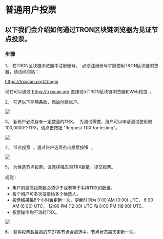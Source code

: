 # 普通用户投票

## 以下我们会介绍如何通过TRON区块链浏览器为见证节点投票。

### 步骤

1， 在TRON区块链浏览器中注册账号。  必须注册账号才能使用TRON区块链浏览器，请访问网站：    

   https://trxscan.org/#/login  

   现在可以通过 https://trxscan.org 直接访问TRON区块链浏览器和Web钱包  。

2， 勾选以下两项条款，然后创建账户。

![](https://raw.githubusercontent.com/ybhgenius/Documentation/master/images/running_a_delegate/create_an_account.jpg)

3， 新账户必须存有一定数量的TRX。  为测试需要，用户可以申请测试使用的100,0000个TRX。请点击按钮 "Request TRX for testing"。          

![](https://raw.githubusercontent.com/ybhgenius/Documentation/master/images/running_a_delegate/request_for_testing.jpg)

4， 节点投票  。通过账户选项点击投票按钮  。

![](https://raw.githubusercontent.com/ybhgenius/Documentation/master/images/running_a_delegate/votes.png)

5， 为候选节点投票。请选择相应的TRX数量，提交投票。

规则：
   + 用户的最高投票数必须少于或者等于手持TRX的数量。
   + 每个用户可多次投票给多个候选人。
   + 投票结果每6个小时会更新一次，更新时间为 0:00 AM (0:00) UTC， 6:00 AM (6:00) UTC， 12:00 PM (12:00) UTC 和 6:00 PM (18:00) UTC。
   + 投票操作均不消耗TRX。

![](https://raw.githubusercontent.com/ybhgenius/Documentation/master/images/running_a_delegate/submit_vote.png)

6， 获得投票数最高的前27各节点会被选中。节点状态每天更新一次。
